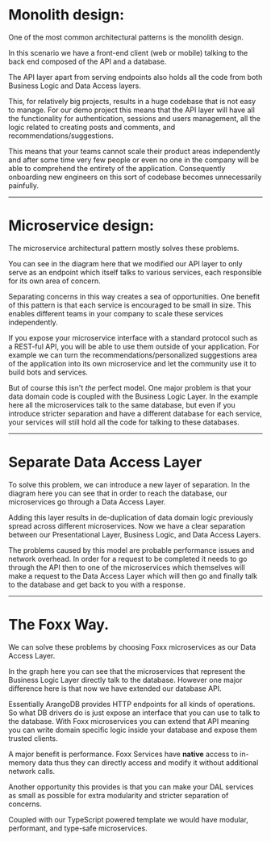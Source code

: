 <style>
  section {
    font-size: 24px;
  }
</style>

# Monolith design:

One of the most common architectural patterns is the monolith design.

In this scenario we have a front-end client (web or mobile) talking to the back end composed of the API and a database.

The API layer apart from serving endpoints also holds all the code from both Business Logic and Data Access layers.

This, for relatively big projects, results in a huge codebase that is not easy to manage. For our demo project this means that the API layer will have all the functionality for authentication, sessions and users management, all the logic related to creating posts and comments, and recommendations/suggestions.

This means that your teams cannot scale their product areas independently and after some time very few people or even no one in the company will be able to comprehend the entirety of the application. Consequently onboarding new engineers on this sort of codebase becomes unnecessarily painfully.

---

# Microservice design:

The microservice architectural pattern mostly solves these problems.

You can see in the diagram here that we modified our API layer to only serve as an endpoint which itself talks to various services, each responsible for its own area of concern.

Separating concerns in this way creates a sea of opportunities. One benefit of this pattern is that each service is encouraged to be small in size. This enables different teams in your company to scale these services independently.

If you expose your microservice interface with a standard protocol such as a REST-ful API, you will be able to use them outside of your application. For example we can turn the recommendations/personalized suggestions area of the application into its own microservice and let the community use it to build bots and services.

But of course this isn't _the_ perfect model. One major problem is that your data domain code is coupled with the Business Logic Layer. In the example here all the microservices talk to the same database, but even if you introduce stricter separation and have a different database for each service, your services will still hold all the code for talking to these databases.

---

# Separate Data Access Layer

To solve this problem, we can introduce a new layer of separation. In the diagram here you can see that in order to reach the database, our microservices go through a Data Access Layer.

Adding this layer results in de-duplication of data domain logic previously spread across different microservices. Now we have a clear separation between our Presentational Layer, Business Logic, and Data Access Layers.

The problems caused by this model are probable performance issues and network overhead. In order for a request to be completed it needs to go through the API then to one of the microservices which themselves will make a request to the Data Access Layer which will then go and finally talk to the database and get back to you with a response.

---

# The Foxx Way.

We can solve these problems by choosing Foxx microservices as our Data Access Layer.

In the graph here you can see that the microservices that represent the Business Logic Layer directly talk to the database. However one major difference here is that now we have extended our database API.

Essentially ArangoDB provides HTTP endpoints for all kinds of operations. So what DB drivers do is just expose an interface that you can use to talk to the database. With Foxx microservices you can extend that API meaning you can write domain specific logic inside your database and expose them trusted clients.

A major benefit is performance. Foxx Services have **native** access to in-memory data thus they can directly access and modify it without additional network calls.

Another opportunity this provides is that you can make your DAL services as small as possible for extra modularity and stricter separation of concerns.

Coupled with our TypeScript powered template we would have modular, performant, and type-safe microservices.
